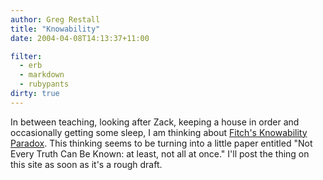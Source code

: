```yaml
---
author: Greg Restall
title: "Knowability"
date: 2004-04-08T14:13:37+11:00

filter:
  - erb
  - markdown
  - rubypants
dirty: true
---
```


In between teaching, looking after Zack, keeping a house in order and occasionally getting some sleep, I am thinking about [Fitch's Knowability Paradox](http://plato.stanford.edu/entries/fitch-paradox/).  This thinking seems to be turning into a little paper entitled "Not Every Truth Can Be Known: at least, not all at once."  I'll post the thing on this site as soon as it's a rough draft.